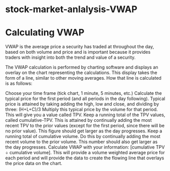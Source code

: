 # stock-market-anlalysis-VWAP
# Calculating VWAP
VWAP is the average price a security has traded at throughout the day, based on both volume and price and is important because it provides traders with insight into both the trend and value of a security.

The VWAP calculation is performed by charting software and displays an overlay on the chart representing the calculations. This display takes the form of a line, similar to other moving averages. How that line is calculated is as follows:


Choose your time frame (tick chart, 1 minute, 5 minutes, etc.)
Calculate the typical price for the first period (and all periods in the day following). Typical price is attained by taking adding the high, low and close, and dividing by three: (H+L+C)/3
Multiply this typical price by the volume for that period. This will give you a value called TPV.
Keep a running total of the TPV values, called cumulative-TPV. This is attained by continually adding the most recent TPV to the prior values (except for the first period, since there will be no prior value). This figure should get larger as the day progresses.
Keep a running total of cumulative volume. Do this by continually adding the most recent volume to the prior volume. This number should also get larger as the day progresses.
Calculate VWAP with your information: [cumulative TPV ÷ cumulative volume]. This will provide a volume weighted average price for each period and will provide the data to create the flowing line that overlays the price data on the chart.
